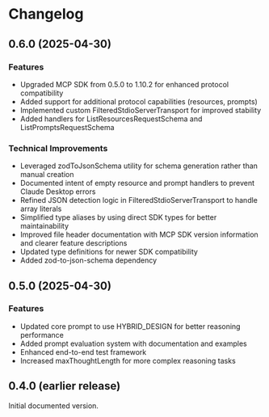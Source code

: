 # Changelog

## 0.6.0 (2025-04-30)

### Features

- Upgraded MCP SDK from 0.5.0 to 1.10.2 for enhanced protocol compatibility
- Added support for additional protocol capabilities (resources, prompts)
- Implemented custom FilteredStdioServerTransport for improved stability
- Added handlers for ListResourcesRequestSchema and ListPromptsRequestSchema

### Technical Improvements

- Leveraged zodToJsonSchema utility for schema generation rather than manual creation
- Documented intent of empty resource and prompt handlers to prevent Claude Desktop errors
- Refined JSON detection logic in FilteredStdioServerTransport to handle array literals
- Simplified type aliases by using direct SDK types for better maintainability
- Improved file header documentation with MCP SDK version information and clearer feature descriptions
- Updated type definitions for newer SDK compatibility
- Added zod-to-json-schema dependency

## 0.5.0 (2025-04-30)

### Features

- Updated core prompt to use HYBRID_DESIGN for better reasoning performance
- Added prompt evaluation system with documentation and examples
- Enhanced end-to-end test framework
- Increased maxThoughtLength for more complex reasoning tasks

## 0.4.0 (earlier release)

Initial documented version.
